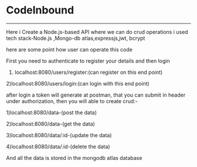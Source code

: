 # CodeInbound
----------------------------------
Here i Create a Node.js-based API where we can do crud operations 
i used tech stack-Node.js ,Mongo-db atlas,expressjs,jwt, bcrypt

here are some point how user can operate this code

First you need to authenticate to register your details and then login

1) localhost:8080/users/register:(can register on this end point)
 
2)localhost:8080/users/login:(can login with this end point)

after login a token will generate at postman, that you can submit in header under 
authorization, then you will able to create crud:-

1)localhost:8080/data-(post the data)

2)localhost:8080/data-(get the data)

3)localhost:8080/data/:id-(update the data)

4)localhost:8080/data/:id-(delete the data)

And all the data is stored in the mongodb atlas database
